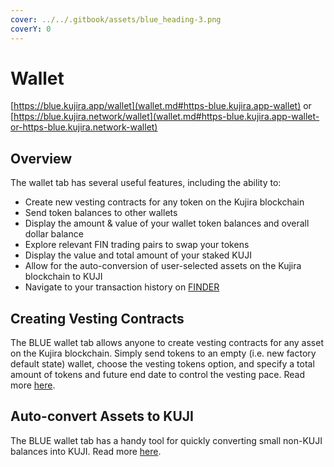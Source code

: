 ```yaml
---
cover: ../../.gitbook/assets/blue_heading-3.png
coverY: 0
---
```


# Wallet

[https://blue.kujira.app/wallet](wallet.md#https-blue.kujira.app-wallet) or [https://blue.kujira.network/wallet](wallet.md#https-blue.kujira.app-wallet-or-https-blue.kujira.network-wallet)

## Overview

The wallet tab has several useful features, including the ability to:

* Create new vesting contracts for any token on the Kujira blockchain
* Send token balances to other wallets
* Display the amount & value of your wallet token balances and overall dollar balance
* Explore relevant FIN trading pairs to swap your tokens
* Display the value and total amount of your staked KUJI
* Allow for the auto-conversion of user-selected assets on the Kujira blockchain to KUJI
* Navigate to your transaction history on [FINDER](../finder/)

## Creating Vesting Contracts

The BLUE wallet tab allows anyone to create vesting contracts for any asset on the Kujira blockchain. Simply send tokens to an empty (i.e. new factory default state) wallet, choose the vesting tokens option, and specify a total amount of tokens and future end date to control the vesting pace. Read more [here](https://docs.kujira.app/dapps-and-infrastructure/blue/product-guides/how-to-send-tokens).&#x20;

## Auto-convert Assets to KUJI

The BLUE wallet tab has a handy tool for quickly converting small non-KUJI balances into KUJI. Read more [here](https://docs.kujira.app/dapps-and-infrastructure/blue/product-guides/how-to-convert-balances-to-kuji).&#x20;
